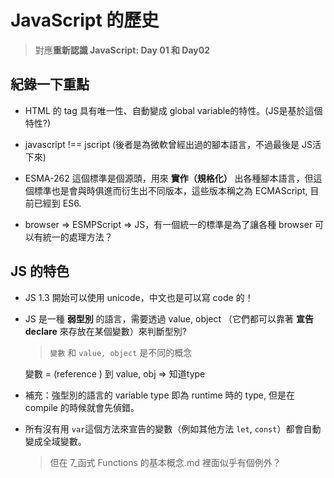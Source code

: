 # JavaScript 的歷史
> 對應**重新認識 JavaScript: Day 01 和 Day02**

## 紀錄一下重點
* HTML 的 <id> tag 具有唯一性、自動變成 global variable的特性。(JS是基於這個特性?)

* javascript !== jscript (後者是為微軟曾經出過的腳本語言，不過最後是 JS活下來)

* ESMA-262 這個標準是個源頭，用來  **實作（規格化）**  出各種腳本語言，但這個標準也是會與時俱進而衍生出不同版本，這些版本稱之為 ECMAScript, 目前已經到 ES6.

* browser => ESMPScript => JS，有一個統一的標準是為了讓各種 browser 可以有統一的處理方法？

## JS 的特色

* JS 1.3 開始可以使用 unicode，中文也是可以寫 code 的！

* JS 是一種 **弱型別** 的語言，需要透過 value, object （它們都可以靠著  **宣告 declare**  來存放在某個變數）來判斷型別?
    > `變數` 和 `value, object` 是不同的概念

    變數 = (reference ) 到 value, obj => 知道type
            
    
* 補充：強型別的語言的 variable type 即為 runtime 時的 type, 但是在 compile 的時候就會先偵錯。

* 所有沒有用 ` var `這個方法來宣告的變數（例如其他方法 `let`, `const`）都會自動變成全域變數。
    > 但在 7_函式 Functions 的基本概念.md 裡面似乎有個例外？
